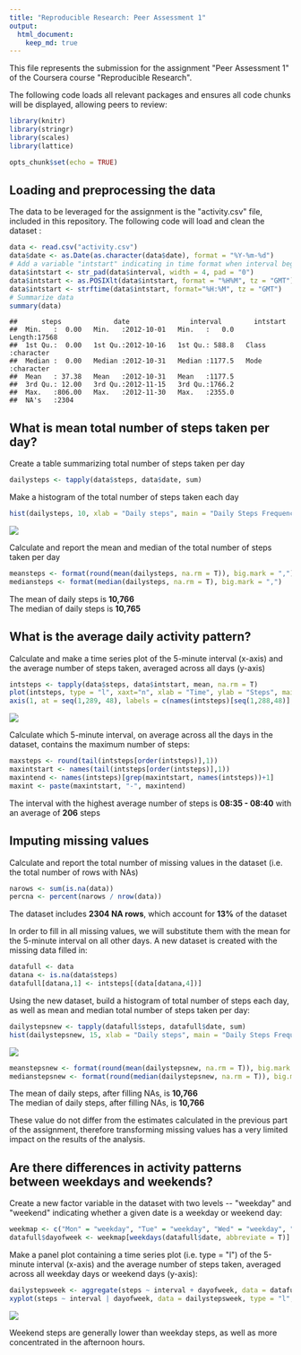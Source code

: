 ```yaml
---
title: "Reproducible Research: Peer Assessment 1"
output: 
  html_document:
    keep_md: true
---
```


This file represents the submission for the assignment "Peer Assessment 1" of the Coursera course "Reproducible Research".

The following code loads all relevant packages and ensures all code chunks will be displayed, allowing peers to review:


```r
library(knitr)
library(stringr)
library(scales)
library(lattice)

opts_chunk$set(echo = TRUE)
```

## Loading and preprocessing the data

The data to be leveraged for the assignment is the "activity.csv" file, included in this repository. The following code will load and clean the dataset :


```r
data <- read.csv("activity.csv")
data$date <- as.Date(as.character(data$date), format = "%Y-%m-%d")
# Add a variable "intstart" indicating in time format when interval begins
data$intstart <- str_pad(data$interval, width = 4, pad = "0")
data$intstart <- as.POSIXlt(data$intstart, format = "%H%M", tz = "GMT") 
data$intstart <- strftime(data$intstart, format="%H:%M", tz = "GMT")
# Summarize data
summary(data)
```

```
##      steps             date               interval        intstart        
##  Min.   :  0.00   Min.   :2012-10-01   Min.   :   0.0   Length:17568      
##  1st Qu.:  0.00   1st Qu.:2012-10-16   1st Qu.: 588.8   Class :character  
##  Median :  0.00   Median :2012-10-31   Median :1177.5   Mode  :character  
##  Mean   : 37.38   Mean   :2012-10-31   Mean   :1177.5                     
##  3rd Qu.: 12.00   3rd Qu.:2012-11-15   3rd Qu.:1766.2                     
##  Max.   :806.00   Max.   :2012-11-30   Max.   :2355.0                     
##  NA's   :2304
```

## What is mean total number of steps taken per day?

Create a table summarizing total number of steps taken per day


```r
dailysteps <- tapply(data$steps, data$date, sum)
```

Make a histogram of the total number of steps taken each day


```r
hist(dailysteps, 10, xlab = "Daily steps", main = "Daily Steps Frequency")
```

![](PA1_template_files/figure-html/unnamed-chunk-2-1.png)<!-- -->

Calculate and report the mean and median of the total number of steps taken per day


```r
meansteps <- format(round(mean(dailysteps, na.rm = T)), big.mark = ",")
mediansteps <- format(median(dailysteps, na.rm = T), big.mark = ",")
```

The mean of daily steps is **10,766**  
The median of daily steps is **10,765**

## What is the average daily activity pattern?

Calculate and make a time series plot of the 5-minute interval (x-axis) and the average number of steps taken, averaged across all days (y-axis)


```r
intsteps <- tapply(data$steps, data$intstart, mean, na.rm = T)
plot(intsteps, type = "l", xaxt="n", xlab = "Time", ylab = "Steps", main = "Average steps by time of day")
axis(1, at = seq(1,289, 48), labels = c(names(intsteps)[seq(1,288,48)],"00:00"))
```

![](PA1_template_files/figure-html/unnamed-chunk-4-1.png)<!-- -->

Calculate which 5-minute interval, on average across all the days in the dataset, contains the maximum number of steps:


```r
maxsteps <- round(tail(intsteps[order(intsteps)],1))
maxintstart <- names(tail(intsteps[order(intsteps)],1))
maxintend <- names(intsteps)[grep(maxintstart, names(intsteps))+1]
maxint <- paste(maxintstart, "-", maxintend)
```
The interval with the highest average number of steps is **08:35 - 08:40** with an average of **206** steps

## Imputing missing values

Calculate and report the total number of missing values in the dataset (i.e. the total number of rows with NAs)


```r
narows <- sum(is.na(data))
percna <- percent(narows / nrow(data))
```

The dataset includes **2304 NA rows**, which account for **13%** of the dataset

In order to fill in all missing values, we will substitute them with the mean for the 5-minute interval on all other days. A new dataset is created with the missing data filled in:


```r
datafull <- data
datana <- is.na(data$steps)
datafull[datana,1] <- intsteps[(data[datana,4])]
```
Using the new dataset, build a histogram of total number of steps each day, as well as mean and median total number of steps taken per day:


```r
dailystepsnew <- tapply(datafull$steps, datafull$date, sum)
hist(dailystepsnew, 15, xlab = "Daily steps", main = "Daily Steps Frequency (No NAs)")
```

![](PA1_template_files/figure-html/unnamed-chunk-8-1.png)<!-- -->

```r
meanstepsnew <- format(round(mean(dailystepsnew, na.rm = T)), big.mark = ",")
medianstepsnew <- format(round(median(dailystepsnew, na.rm = T)), big.mark = ",")
```
The mean of daily steps, after filling NAs, is **10,766**  
The median of daily steps, after filling NAs, is **10,766**

These value do not differ from the estimates calculated in the previous part of the assignment, therefore transforming missing values has a very limited impact on the results of the analysis.

## Are there differences in activity patterns between weekdays and weekends?

Create a new factor variable in the dataset with two levels -- "weekday" and "weekend" indicating whether a given date is a weekday or weekend day:


```r
weekmap <- c("Mon" = "weekday", "Tue" = "weekday", "Wed" = "weekday", "Thu" = "weekday", "Fri" = "weekday", "Sat" = "weekend","Sun" = "weekend")
datafull$dayofweek <- weekmap[weekdays(datafull$date, abbreviate = T)]
```


Make a panel plot containing a time series plot (i.e. type = "l") of the 5-minute interval (x-axis) and the average number of steps taken, averaged across all weekday days or weekend days (y-axis):


```r
dailystepsweek <- aggregate(steps ~ interval + dayofweek, data = datafull, FUN = mean)
xyplot(steps ~ interval | dayofweek, data = dailystepsweek, type = "l", layout = c(1, 2), xlab = "Interval", ylab = "Steps", main = "Average steps on weekend and weekday", scales = list(x = list(at = quantile(dailystepsweek$interval), labels = c("00:00", "06:00", "12:00", "18:00", "00:00"))))
```

![](PA1_template_files/figure-html/unnamed-chunk-10-1.png)<!-- -->

Weekend steps are generally lower than weekday steps, as well as more concentrated in the afternoon hours.
